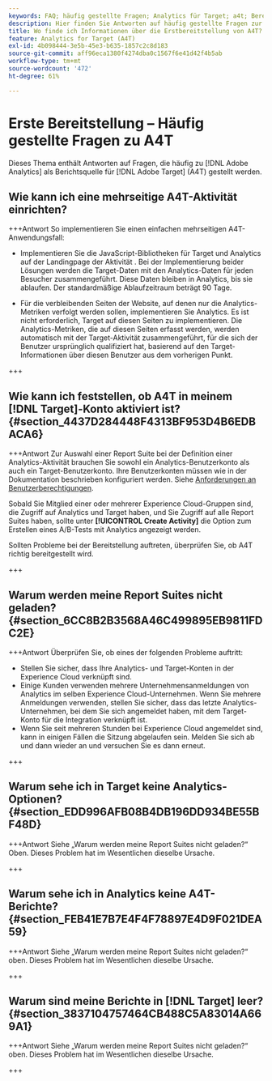 ```yaml
---
keywords: FAQ; häufig gestellte Fragen; Analytics für Target; a4t; Bereitstellung; Bereitstellen; Adobe Experience Cloud
description: Hier finden Sie Antworten auf häufig gestellte Fragen zur Bereitstellung von Analytics für  [!DNL Target] A4T), wo Sie das Analytics-Reporting für - [!DNL Target]  verwenden können.
title: Wo finde ich Informationen über die Erstbereitstellung von A4T?
feature: Analytics for Target (A4T)
exl-id: 4b098444-3e5b-45e3-b635-1857c2c8d183
source-git-commit: aff96eca1380f4274dba0c1567f6e41d42f4b5ab
workflow-type: tm+mt
source-wordcount: '472'
ht-degree: 61%

---
```


# Erste Bereitstellung – Häufig gestellte Fragen zu A4T

Dieses Thema enthält Antworten auf Fragen, die häufig zu [!DNL Adobe Analytics] als Berichtsquelle für [!DNL Adobe Target] (A4T) gestellt werden.

## Wie kann ich eine mehrseitige A4T-Aktivität einrichten?

+++Antwort
So implementieren Sie einen einfachen mehrseitigen A4T-Anwendungsfall:

* Implementieren Sie die JavaScript-Bibliotheken für Target und Analytics auf der Landingpage der Aktivität . Bei der Implementierung beider Lösungen werden die Target-Daten mit den Analytics-Daten für jeden Besucher zusammengeführt. Diese Daten bleiben in Analytics, bis sie ablaufen. Der standardmäßige Ablaufzeitraum beträgt 90 Tage.

* Für die verbleibenden Seiten der Website, auf denen nur die Analytics-Metriken verfolgt werden sollen, implementieren Sie Analytics. Es ist nicht erforderlich, Target auf diesen Seiten zu implementieren. Die Analytics-Metriken, die auf diesen Seiten erfasst werden, werden automatisch mit der Target-Aktivität zusammengeführt, für die sich der Benutzer ursprünglich qualifiziert hat, basierend auf den Target-Informationen über diesen Benutzer aus dem vorherigen Punkt.

+++

## Wie kann ich feststellen, ob A4T in meinem [!DNL Target]-Konto aktiviert ist? {#section_4437D284448F4313BF953D4B6EDBACA6}

+++Antwort
Zur Auswahl einer Report Suite bei der Definition einer Analytics-Aktivität brauchen Sie sowohl ein Analytics-Benutzerkonto als auch ein Target-Benutzerkonto. Ihre Benutzerkonten müssen wie in der Dokumentation beschrieben konfiguriert werden. Siehe [Anforderungen an Benutzerberechtigungen](/help/main/c-integrating-target-with-mac/a4t/account-reqs.md#concept_4BC06CAB00BF46FF9362AFE98656B083).

Sobald Sie Mitglied einer oder mehrerer Experience Cloud-Gruppen sind, die Zugriff auf Analytics und Target haben, und Sie Zugriff auf alle Report Suites haben, sollte unter **[!UICONTROL Create Activity]** die Option zum Erstellen eines A/B-Tests mit Analytics angezeigt werden.

Sollten Probleme bei der Bereitstellung auftreten, überprüfen Sie, ob A4T richtig bereitgestellt wird.

+++

## Warum werden meine Report Suites nicht geladen?  {#section_6CC8B2B3568A46C499895EB9811FDC2E}

+++Antwort
Überprüfen Sie, ob eines der folgenden Probleme auftritt:

* Stellen Sie sicher, dass Ihre Analytics- und Target-Konten in der Experience Cloud verknüpft sind.
* Einige Kunden verwenden mehrere Unternehmensanmeldungen von Analytics im selben Experience Cloud-Unternehmen. Wenn Sie mehrere Anmeldungen verwenden, stellen Sie sicher, dass das letzte Analytics-Unternehmen, bei dem Sie sich angemeldet haben, mit dem Target-Konto für die Integration verknüpft ist.
* Wenn Sie seit mehreren Stunden bei Experience Cloud angemeldet sind, kann in einigen Fällen die Sitzung abgelaufen sein. Melden Sie sich ab und dann wieder an und versuchen Sie es dann erneut.

+++

## Warum sehe ich in Target keine Analytics-Optionen?  {#section_EDD996AFB08B4DB196DD934BE55BF48D}

+++Antwort
Siehe „Warum werden meine Report Suites nicht geladen?“ Oben. Dieses Problem hat im Wesentlichen dieselbe Ursache.

+++

## Warum sehe ich in Analytics keine A4T-Berichte?  {#section_FEB41E7B7E4F4F78897E4D9F021DEA59}

+++Antwort
Siehe „Warum werden meine Report Suites nicht geladen?“ oben. Dieses Problem hat im Wesentlichen dieselbe Ursache.

+++

## Warum sind meine Berichte in [!DNL Target] leer? {#section_3837104757464CB488C5A83014A669A1}

+++Antwort
Siehe „Warum werden meine Report Suites nicht geladen?“ oben. Dieses Problem hat im Wesentlichen dieselbe Ursache.

+++

